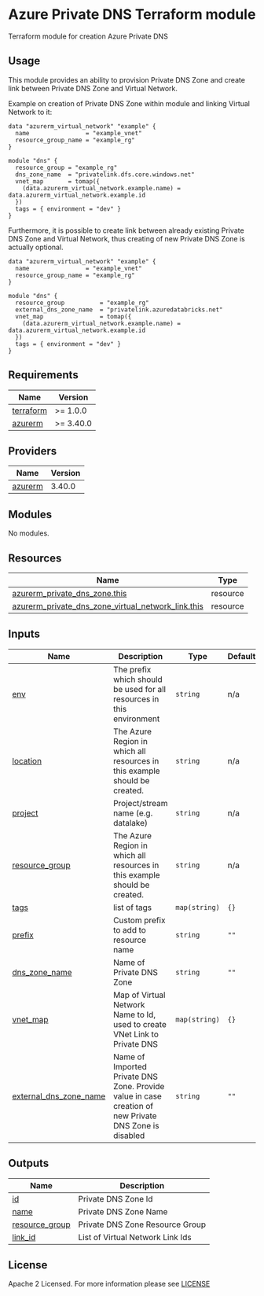 # Azure Private DNS Terraform module
Terraform module for creation Azure Private DNS

## Usage
This module provides an ability to provision Private DNS Zone and create link between Private DNS Zone and Virtual Network. 

Example on creation of Private DNS Zone within module and linking Virtual Network to it: 
```hcl
data "azurerm_virtual_network" "example" {
  name                = "example_vnet"
  resource_group_name = "example_rg"
}

module "dns" {
  resource_group = "example_rg"
  dns_zone_name  = "privatelink.dfs.core.windows.net"
  vnet_map       = tomap({ 
    (data.azurerm_virtual_network.example.name) = data.azurerm_virtual_network.example.id
  })
  tags = { environment = "dev" }
}
```

Furthermore, it is possible to create link between already existing Private DNS Zone and Virtual Network, thus creating of new Private DNS Zone is actually optional.
```hcl
data "azurerm_virtual_network" "example" {
  name                = "example_vnet"
  resource_group_name = "example_rg"
}

module "dns" {
  resource_group          = "example_rg"
  external_dns_zone_name  = "privatelink.azuredatabricks.net"
  vnet_map                = tomap({
    (data.azurerm_virtual_network.example.name) = data.azurerm_virtual_network.example.id
  })
  tags = { environment = "dev" }
}
```

<!-- BEGIN_TF_DOCS -->
## Requirements

| Name                                                                      | Version   |
|---------------------------------------------------------------------------|-----------|
| <a name="requirement_terraform"></a> [terraform](#requirement\_terraform) | >= 1.0.0  |
| <a name="requirement_azurerm"></a> [azurerm](#requirement\_azurerm)       | >= 3.40.0 |

## Providers

| Name                                                          | Version |
|---------------------------------------------------------------|---------|
| <a name="provider_azurerm"></a> [azurerm](#provider\_azurerm) | 3.40.0  |

## Modules

No modules.

## Resources

| Name                                                                                                                                                                        | Type     |
|-----------------------------------------------------------------------------------------------------------------------------------------------------------------------------|----------|
| [azurerm_private_dns_zone.this](https://registry.terraform.io/providers/hashicorp/azurerm/latest/docs/resources/private_dns_zone)                                           | resource |
| [azurerm_private_dns_zone_virtual_network_link.this](https://registry.terraform.io/providers/hashicorp/azurerm/latest/docs/resources/private_dns_zone_virtual_network_link) | resource |

## Inputs

| Name                                                                                                       | Description                                                                                           | Type          | Default | Required |
|------------------------------------------------------------------------------------------------------------|-------------------------------------------------------------------------------------------------------|---------------|---------|:--------:|
| <a name="input_env"></a> [env](#input\_env)                                                                | The prefix which should be used for all resources in this environment                                 | `string`      | n/a     |   yes    |
| <a name="input_location"></a> [location](#input\_location)                                                 | The Azure Region in which all resources in this example should be created.                            | `string`      | n/a     |   yes    |
| <a name="input_project"></a> [project](#input\_project)                                                    | Project/stream name (e.g. datalake)                                                                   | `string`      | n/a     |   yes    |
| <a name="input_resource_group"></a> [resource\_group](#input\_resource\_group)                             | The Azure Region in which all resources in this example should be created.                            | `string`      | n/a     |   yes    |
| <a name="input_tags"></a> [tags](#input\_tags)                                                             | list of tags                                                                                          | `map(string)` | `{}`    |    no    |
| <a name="input_prefix"></a> [prefix](#input\_prefix)                                                       | Custom prefix to add to resource name                                                                 | `string`      | `""`    |    no    |
| <a name="input_dns_zone_name"></a> [dns\_zone\_name](#input\_dns\_zone\_name)                              | Name of Private DNS Zone                                                                              | `string`      | `""`    |    no    |
| <a name="input_vnet_map"></a> [vnet_map](#input\_vnet\_map)                                                | Map of Virtual Network Name to Id, used to create VNet Link to Private DNS                            | `map(string)` | `{}`    |    no    |
| <a name="input_external_dns_zone_name"></a> [external\_dns\_zone\_name](#input\_external\_dns\_zone\_name) | Name of Imported Private DNS Zone. Provide value in case creation of new Private DNS Zone is disabled | `string`      | `""`    |    no    |

## Outputs

| Name                                                                             | Description                      |
|----------------------------------------------------------------------------------|----------------------------------|
| <a name="output_id"></a> [id](#output\_id)                                       | Private DNS Zone Id              |
| <a name="output_name"></a> [name](#output\_name)                                 | Private DNS Zone Name            |
| <a name="output_resource_group"></a> [resource\_group](#output\_resource\_group) | Private DNS Zone Resource Group  |
| <a name="output_link_id"></a> [link\_id](#output\_link\_id)                      | List of Virtual Network Link Ids |

<!-- END_TF_DOCS -->

## License

Apache 2 Licensed. For more information please see [LICENSE](https://github.com/data-platform-hq/terraform-azurerm-private-dns/tree/main/LICENSE)
